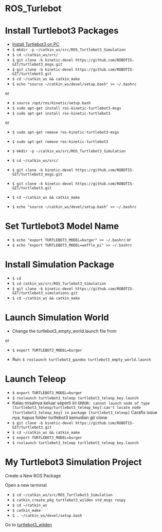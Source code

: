 # ROS_Turlebot

# Install Turtlebot3 Packages

- [Install Turtlebot3 on PC](https://emanual.robotis.com/docs/en/platform/turtlebot3/quick-start/)
- `$ mkdir -p ~/catkin_ws/src/ROS_Turtlebot3_Simulation`
- `$ cd ~/catkin_ws/src/`
- `$ git clone -b kinetic-devel https://github.com/ROBOTIS-GIT/turtlebot3_msgs.git`
- `$ git clone -b kinetic-devel https://github.com/ROBOTIS-GIT/turtlebot3.git`
- `$ cd ~/catkin_ws && catkin_make`
- `$ echo "source ~/catkin_ws/devel/setup.bash" >> ~/.bashrc`

or

- `$ source /opt/ros/kinetic/setup.bash`
- `$ sudo apt-get install ros-kinetic-turtlebot3-msgs`
- `$ sudo apt-get install ros-kinetic-turtlebot3`

or

- `$ sudo apt-get remove ros-kinetic-turtlebot3-msgs`
- `$ sudo apt-get remove ros-kinetic-turtlebot3`

- `$ mkdir -p ~/catkin_ws/src/ROS_Turtlebot3_Simulation`
- `$ cd ~/catkin_ws/src/`
- `$ git clone -b kinetic-devel https://github.com/ROBOTIS-GIT/turtlebot3_msgs.git`
- `$ git clone -b kinetic-devel https://github.com/ROBOTIS-GIT/turtlebot3.git`
- `$ cd ~/catkin_ws && catkin_make`
- `$ echo "source ~/catkin_ws/devel/setup.bash" >> ~/.bashrc`

# Set Turtlebot3 Model Name

- `$ echo "export TURTLEBOT3_MODEL=burger" >> ~/.bashrc`
  or
- `$ echo "export TURTLEBOT3_MODEL=waffle_pi" >> ~/.bashrc`

# Install Simulation Package

- `$ cd`
- `$ cd catkin_ws/src/ROS_Turlebot3_Simulation`
- `$ git clone -b kinetic-devel https://github.com/ROBOTIS-GIT/turtlebot3_simulations.git`
- `$ cd ~/catkin_ws && catkin_make`

# Launch Simulation World

- Change the turtlebot3_empty_world.launch file
from <br>
<!-- <arg name="model" default="$(env TURTLEBOT3_MODEL)" doc="model type [burger, waffle, waffle_pi]"/> -->

<arg name="model" default="burger" doc="model type [burger, waffle, waffle_pi]"/>
or

- `$ export TURTLEBOT3_MODEL=burger`

- Run:
  `$ roslaunch turtlebot3_gazebo turtlebot3_empty_world.launch`

# Launch Teleop

- `$ export TURTLEBOT3_MODEL=burger`
- `$ roslaunch turtlebot3_teleop turtlebot3_teleop_key.launch`
- Kalau misalnya keluar seperti ini
  `ERROR: cannot launch node of type [turtlebot3_teleop/turtlebot3_teleop_key]:can't locate node [turtlebot3_teleop_key] in package [turtlebot3_teleop]`
  Carafix issue nya, hapus folder turtlebot3 kemudian git clone
- `$ git clone -b kinetic-devel https://github.com/ROBOTIS-GIT/turtlebot3.git`
- `$ cd ~/catkin_ws && catkin_make`
- `$ export TURTLEBOT3_MODEL=burger`
- `$ roslaunch turtlebot3_teleop turtlebot3_teleop_key.launch`

# My Turtlebot3 Simulation Project

Create a New ROS Package

Open a new terminal

- `$ cd ~/catkin_ws/src/ROS_Turtlebot3_Simulation`
- `$ catkin_create_pkg turtlebot3_wilden std_msgs rospy`
- `$ cd ~/catkin_ws`
- `$ catkin_make`
- `$ . ~/catkin_ws/devel/setup.bash`

Go to [turtlebot3_wilden](https://github.com/wildenali/ROS_Turlebot3_Simulation/tree/master/turtlebot3_wilden)
